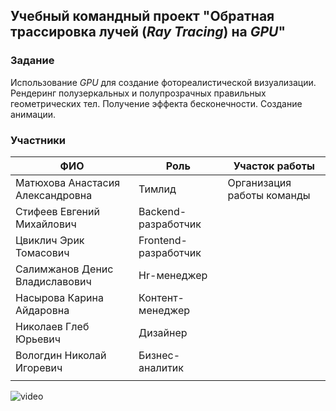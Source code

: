 ## Учебный командный проект "Обратная трассировка лучей (*Ray Tracing*) на *GPU*"

### Задание

Использование *GPU* для создание фотореалистической визуализации.  Рендеринг полузеркальных и полупрозрачных правильных геометрических тел.  Получение эффекта бесконечности. Создание анимации.

### Участники

| ФИО                              | Роль                 | Участок работы             |
| -------------------------------- | -------------------- | -------------------------- |
| Матюхова Анастасия Александровна | Тимлид               | Организация работы команды |
| Стифеев Евгений Михайлович       | Backend-разработчик  |                            |
| Цвиклич Эрик Томасович           | Frontend-разработчик |                            |
| Салимжанов Денис Владиславович   | Hr-менеджер          |                            |
| Насырова Карина Айдаровна        | Контент-менеджер     |                            |
| Николаев Глеб Юрьевич            | Дизайнер             |                            |
| Вологдин Николай Игоревич        | Бизнес-аналитик      |                            |
|                                  |                      |                            |

![video](https://github.com/ErikHaq4/raytracing/blob/main/png/video.gif)
